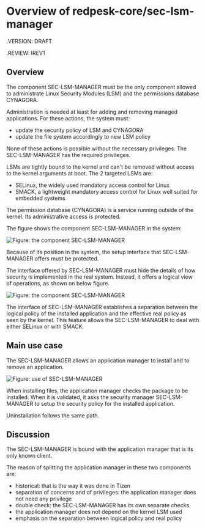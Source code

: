 # Overview of redpesk-core/sec-lsm-manager

.VERSION: DRAFT

.REVIEW: IREV1

## Overview

The component SEC-LSM-MANAGER must be the only component allowed to
administrate Linux Security Modules (LSM) and the permissions database
CYNAGORA.

Administration is needed at least for adding and removing managed
applications. For these actions, the system must:

- update the security policy of LSM and CYNAGORA
- update the file system accordingly to new LSM policy

None of these actions is possible without the necessary privileges.
The SEC-LSM-MANAGER has the required privileges.

LSMs are tightly bound to the kernel and can't be removed without access
to the kernel arguments at boot. The 2 targeted LSMs are:

- SELinux, the widely used mandatory access control for Linux
- SMACK, a lightweight mandatory access control for Linux
  well suited for embedded systems

The permission database (CYNAGORA) is a service running outside of
the kernel. Its administrative access is protected.

The figure shows the component SEC-LSM-MANAGER in the system:

![Figure: the component SEC-LSM-MANAGER](assets/SEC-LSM-MGR.OVE.fig-1.svg)

Because of its position in the system, the setup interface
that SEC-LSM-MANAGER offers must be protected.

The interface offered by SEC-LSM-MANAGER must hide the details
of how security is implemented in the real system. Instead, it
offers a logical view of operations, as shown on below figure.

![Figure: the component SEC-LSM-MANAGER](assets/SEC-LSM-MGR.OVE.fig-3.svg)

The interface of SEC-LSM-MANAGER establishes a separation between
the logical policy of the installed application and the effective
real policy as seen by the kernel. This feature allows the
SEC-LSM-MANAGER to deal with either SELinux or with SMACK.

## Main use case

The SEC-LSM-MANAGER allows an application manager to install and
to remove an application.

![Figure: use of SEC-LSM-MANAGER](assets/SEC-LSM-MGR.OVE.fig-2.svg)

When installing files, the application manager checks the package to be
installed. When it is validated, it asks the security manager
SEC-LSM-MANAGER to setup the security policy for the installed
application.

Uninstallation follows the same path.

## Discussion

The SEC-LSM-MANAGER is bound with the application manager
that is its only known client.

The reason of splitting the application manager in these two components
are:

- historical: that is the way it was done in Tizen
- separation of concerns and of privileges: the application
  manager does not need any privilege
- double check: the SEC-LSM-MANAGER has its own separate checks
- the application manager does not depend on the kernel LSM used
- emphasis on the separation between logical policy and real policy
